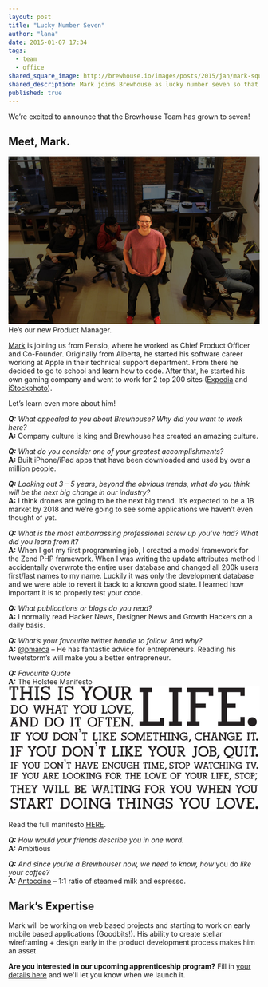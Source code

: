 ```yaml
---
layout: post
title: "Lucky Number Seven"
author: "lana"
date: 2015-01-07 17:34
tags:
  - team
  - office
shared_square_image: http://brewhouse.io/images/posts/2015/jan/mark-square.jpg
shared_description: Mark joins Brewhouse as lucky number seven so that we can build even more great products!
published: true
---
```


We’re excited to announce that the Brewhouse Team has grown to seven!

## Meet, Mark.
![Dapper picture of Mark](/images/posts/2015/jan/mark.jpg)
He’s our new Product Manager.

[Mark](https://twitter.com/markhazlett?lang=en) is joining us from Pensio, where he worked as Chief Product Officer and Co-Founder. Originally from Alberta, he started his software career working at Apple in their technical support department. From there he decided to go to school and learn how to code. After that, he started his own gaming company and went to work for 2 top 200 sites ([Expedia](http://www.expedia.ca/) and [iStockphoto](http://www.istockphoto.com/)).

Let’s learn even more about him!

<!-- break -->

<p><em><strong>Q:</strong> What appealed to you about Brewhouse? Why did you want to work here?</em>
<br><strong>A:</strong> Company culture is king and Brewhouse has created an amazing culture.</p>

<p><em><strong>Q:</strong> What do you consider one of your greatest accomplishments?</em>
<br><strong>A:</strong> Built iPhone/iPad apps that have been downloaded and used by over a million people.</p>

<p><em><strong>Q:</strong> Looking out 3 &#8211; 5 years, beyond the obvious trends, what do you think will be the next big change in our industry? </em>
<br><strong>A:</strong> I think drones are going to be the next big trend. It’s expected to be a 1B market by 2018 and we’re going to see some applications we haven’t even thought of yet.</p>


<p><em><strong>Q:</strong> What is the most embarrassing professional screw up you’ve had? What did you learn from it?</em>
<br><strong>A:</strong> When I got my first programming job, I created a model framework for the Zend PHP framework. When I was writing the update attributes method I accidentally overwrote the entire user database and changed all 200k users first/last names to my name. Luckily it was only the development database and we were able to revert it back to a known good state. I learned how important it is to properly test your code.</p>

<p><em><strong>Q:</strong> What publications or blogs do you read?</em>
<br><strong>A:</strong> I normally read Hacker News, Designer News and Growth Hackers on a daily basis.</p>

<p><em><strong>Q:</strong> What&#8217;s your favourite </em>twitter<em> handle to follow. And why?</em>
<br><strong>A:</strong> <a href="https://twitter.com/pmarca" target="_blank">@pmarca</a> &#8211; He has fantastic advice for entrepreneurs. Reading his tweetstorm’s will make you a better entrepreneur.</p>

<p><em><strong>Q:</strong> Favourite Quote</em>
<br><strong>A:</strong> The Holstee Manifesto

<br>
<img src="/images/posts/2015/jan/Holstee-Manifesto.jpg">
<br>

Read the full manifesto <a href="https://www.holstee.com/pages/manifesto" target="_blank">HERE</a>.
</p>

<p><em><strong>Q:</strong> How would your friends describe you in one word.</em>
<br><strong>A:</strong> Ambitious</p>

<p><em><strong>Q:</strong> And since you&#8217;re a Brewhouser</em> <em>now, we need to know, how </em>you do<em> like your coffee?</em>
<br><strong>A:</strong> <a href="http://cupandbrew.com/blogs/cupandbrew-blog/9982689-pare-down-your-caffeine-and-increase-your-dairy-with-an-antoccino" target="_blank">Antoccino</a> &#8211; 1:1 ratio of steamed milk and espresso.</p>

## Mark’s Expertise

Mark will be working on web based projects and starting to work on early mobile based applications (Goodbits!). His ability to create stellar wireframing + design early in the product development process makes him an asset.

**Are you interested in our upcoming apprenticeship program?** Fill in [your details here](https://docs.google.com/forms/d/1qOBRQUHQKhpvDFpBHmN_yIcmNl7P-2RcaNk6Wiwz47Y/viewform) and we'll let you know when we launch it.
